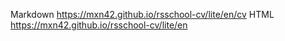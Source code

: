 Markdown <https://mxn42.github.io/rsschool-cv/lite/en/cv>
HTML <https://mxn42.github.io/rsschool-cv/lite/en>
